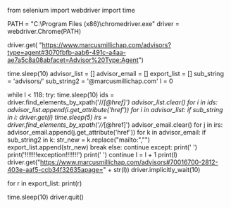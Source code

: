 from selenium import webdriver
import time

PATH = "C:\Program Files (x86)\chromedriver.exe"
driver = webdriver.Chrome(PATH)

driver.get(
    "https://www.marcusmillichap.com/advisors?type=agent#3070fbfb-aab6-491c-a4aa-ae7a5c8a08abfacet=Advisor%20Type:Agent")

time.sleep(10)
advisor_list = []
advisor_email = []
export_list = []
sub_string = 'advisors/'
sub_string2 = '@marcusmillichap.com'
l = 0

while l < 118:
    try:
        time.sleep(10)
        ids = driver.find_elements_by_xpath('//*[@href]')
        advisor_list.clear()
        for i in ids:
            advisor_list.append(i.get_attribute('href'))
        for i in advisor_list:
            if sub_string in i:
                driver.get(i)
                time.sleep(5)
                irs = driver.find_elements_by_xpath('//*[@href]')
                advisor_email.clear()
                for j in irs:
                    advisor_email.append(j.get_attribute('href'))
                for k in advisor_email:
                    if sub_string2 in k:
                        str_new = k.replace("mailto:","")
                        export_list.append(str_new)
                        break
                    else:
                        continue
    except:
        print(' ')
        print('!!!!!!!exception!!!!!!!')
        print(' ')
        continue
    l = l + 1
    print(l)
    driver.get("https://www.marcusmillichap.com/advisors#70016700-2812-403e-aaf5-ccb34f32635apage=" + str(l))
    driver.implicitly_wait(10)

for r in export_list:
    print(r)

time.sleep(10)
driver.quit()
